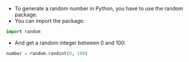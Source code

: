 -   To generate a random number in Python, you have to use the random package.
-   You can import the package:
```python
import random
```
-   And get a random integer between 0 and 100:
```python
number = random.randint(0, 100)
```
